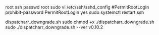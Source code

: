 root ssh
passwd root
sudo vi /etc/ssh/sshd_config
#PermitRootLogin prohibit-password
PermitRootLogin yes
sudo systemctl restart ssh

dispatcharr_downgrade.sh
sudo chmod +x ./dispatcharr_downgrade.sh
sudo ./dispatcharr_downgrade.sh --ver v0.10.2

